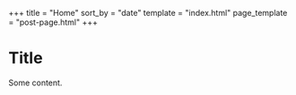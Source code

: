 +++
title = "Home"
sort_by = "date"
template = "index.html"
page_template = "post-page.html"
+++

# Title

Some content.